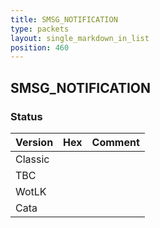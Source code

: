```yaml
---
title: SMSG_NOTIFICATION
type: packets
layout: single_markdown_in_list
position: 460
---
```


## SMSG_NOTIFICATION

### Status

Version | Hex | Comment
---------- | ---------- | ---------- 
Classic |  |  
TBC |  |  
WotLK |  |  
Cata |  |  
